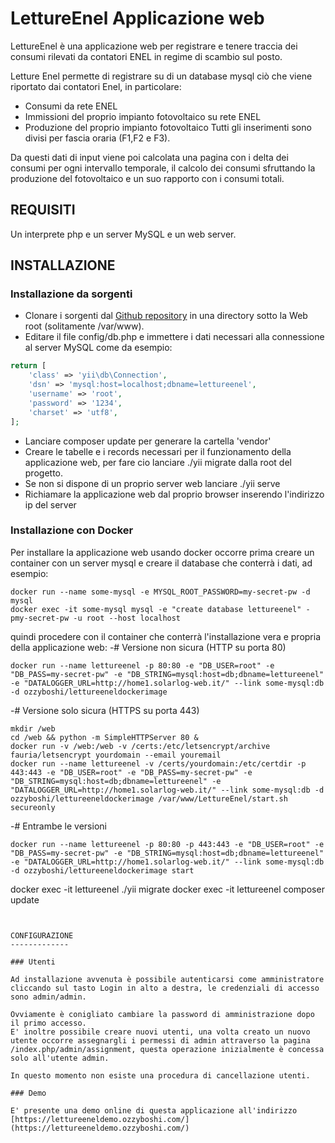 LettureEnel Applicazione web
================================

LettureEnel è una applicazione web per registrare e tenere traccia dei consumi rilevati da contatori ENEL in regime di scambio sul posto.

Letture Enel permette di registrare su di un database mysql ciò che viene riportato dai contatori Enel, in particolare:
* Consumi da rete ENEL
* Immissioni del proprio impianto fotovoltaico su rete ENEL
* Produzione del proprio impianto fotovoltaico
Tutti gli inserimenti sono divisi per fascia oraria (F1,F2 e F3).

Da questi dati di input viene poi calcolata una pagina con i delta dei consumi per ogni intervallo temporale, il calcolo dei consumi sfruttando la produzione del fotovoltaico e un suo rapporto con i consumi totali.

REQUISITI
------------

Un interprete php e un server MySQL e un web server.

INSTALLAZIONE
------------

### Installazione da sorgenti

* Clonare i sorgenti dal [Github repository](https://github.com/Ozzyboshi/LettureEnel.git) in una directory sotto la Web root (solitamente /var/www).
* Editare il file config/db.php e immettere i dati necessari alla connessione al server MySQL come da esempio:
```php
return [
    'class' => 'yii\db\Connection',
    'dsn' => 'mysql:host=localhost;dbname=lettureenel',
    'username' => 'root',
    'password' => '1234',
    'charset' => 'utf8',
];
```
* Lanciare composer update per generare la cartella 'vendor'
* Creare le tabelle e i records necessari per il funzionamento della applicazione web, per fare cio lanciare ./yii migrate dalla root del progetto.
* Se non si dispone di un proprio server web lanciare ./yii serve
* Richiamare la applicazione web dal proprio browser inserendo l'indirizzo ip del server

### Installazione con Docker
Per installare la applicazione web usando docker occorre prima creare un container con un server mysql e creare il database che conterrà i dati, ad esempio:
```
docker run --name some-mysql -e MYSQL_ROOT_PASSWORD=my-secret-pw -d mysql
docker exec -it some-mysql mysql -e "create database lettureenel" -pmy-secret-pw -u root --host localhost
```
quindi procedere con il container che conterrà l'installazione vera e propria della applicazione web:
-# Versione non sicura (HTTP su porta 80)
```
docker run --name lettureenel -p 80:80 -e "DB_USER=root" -e "DB_PASS=my-secret-pw" -e "DB_STRING=mysql:host=db;dbname=lettureenel" -e "DATALOGGER_URL=http://home1.solarlog-web.it/" --link some-mysql:db -d ozzyboshi/lettureeneldockerimage
```

-# Versione solo sicura (HTTPS su porta 443)
```
mkdir /web
cd /web && python -m SimpleHTTPServer 80 &
docker run -v /web:/web -v /certs:/etc/letsencrypt/archive fauria/letsencrypt yourdomain --email youremail
docker run --name lettureenel -v /certs/yourdomain:/etc/certdir -p 443:443 -e "DB_USER=root" -e "DB_PASS=my-secret-pw" -e "DB_STRING=mysql:host=db;dbname=lettureenel" -e "DATALOGGER_URL=http://home1.solarlog-web.it/" --link some-mysql:db -d ozzyboshi/lettureeneldockerimage /var/www/LettureEnel/start.sh secureonly
```

-# Entrambe le versioni
```
docker run --name lettureenel -p 80:80 -p 443:443 -e "DB_USER=root" -e "DB_PASS=my-secret-pw" -e "DB_STRING=mysql:host=db;dbname=lettureenel" -e "DATALOGGER_URL=http://home1.solarlog-web.it/" --link some-mysql:db -d ozzyboshi/lettureeneldockerimage start 
```

docker exec -it lettureenel ./yii migrate
docker exec -it lettureenel composer update
```


CONFIGURAZIONE
-------------

### Utenti

Ad installazione avvenuta è possibile autenticarsi come amministratore cliccando sul tasto Login in alto a destra, le credenziali di accesso sono admin/admin.

Ovviamente è conigliato cambiare la password di amministrazione dopo il primo accesso.
E' inoltre possibile creare nuovi utenti, una volta creato un nuovo utente occorre assegnargli i permessi di admin attraverso la pagina /index.php/admin/assignment, questa operazione inizialmente è concessa solo all'utente admin.

In questo momento non esiste una procedura di cancellazione utenti.

### Demo

E' presente una demo online di questa applicazione all'indirizzo [https://lettureeneldemo.ozzyboshi.com/](https://lettureeneldemo.ozzyboshi.com/)


